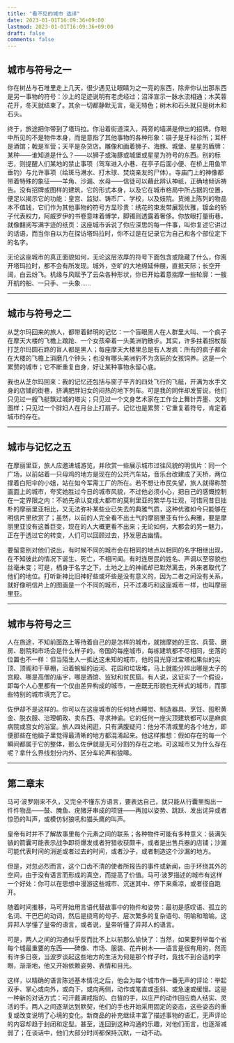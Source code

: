 ```yaml
---
title: "看不见的城市 选译"
date: 2023-01-01T16:09:36+09:00
lastmod: 2023-01-01T16:09:36+09:00
draft: false
comments: false
---
```

## 城市与符号之一

你在树丛与石堆里走上几天，很少遇见让眼睛为之一亮的东西，除非你认出那东西是另一事物的符号：沙上的足迹说明有老虎经过；沼泽宣示一脉水流相通；木芙蓉花开，冬天就结束了。其余一切都静默无言，毫无特色；树木和石头就只是树木和石头。

终于，旅途把你带到了塔玛拉。你沿着街道深入，两旁的墙满是伸出的招牌。你眼中所见的不是物件本身，而是意指了其他事物的各种形象：镊子是牙科诊所；耳杯是酒馆；戟是军营；天平是杂货店。雕像和画着狮子、海豚、城堡、星星的盾牌：某种——谁知道是什么？——以狮子或海豚或城堡或星星为符号的东西。别的标志，则提醒人们某地的禁止事项（驾车进入小巷、在亭子后面小便、在桥上用鱼竿垂钓）与允许事项（给斑马淋水、打木球、焚烧亲友的尸体）。寺庙门上的神像都带着特殊的象征——羊角、沙漏、水母——信徒可以藉此辨认神祇，正确地倾诉祷告。没有招牌或图样的建筑，它的形式本身，以及它在城市格局中所占据的位置，便足以揭示它的功能：皇宫、监狱、铸币厂、学校，以及妓院。货摊上陈列的物品本不值钱，它们作为其他事物的符号方显珍贵：绣花的束发带展现优雅，镀金的轿子代表权力，阿威罗伊的书卷意味着博学，脚镯则透露着奢侈。你放眼打量街巷，就像翻阅写满字迹的纸页：这座城市诉说了你应深思的每一件事，叫你复述它讲过的话语，而当你自以为在探访塔玛拉时，你不过是在记录它为自己和各个部位定下的名字。

无论这座城市的真正面貌如何，无论这层浓厚的符号下面包含或隐藏了什么，你离开塔玛拉时，都不会有所发现。城外，空旷的大地绵延伸展，直抵天际；长空开阔，白云纷飞。机缘与风赋予了云朵各种形状，你已开始着意揣摩一些轮廓：一艘开航的船、一只手、一头象……

---

## 城市与符号之二

从芝尔玛回来的旅人，都带着鲜明的记忆：一个盲眼黑人在人群里大叫、一个疯子在摩天大楼的飞檐上踉跄、一个女孩牵着一头美洲豹散步。其实，许多拄着拐杖敲打芝尔玛圆石路的盲人都是黑人；每座摩天大楼里总是有人发疯：所有的疯子都会在大楼的飞檐上消磨几个钟头；也没有哪头美洲豹不为贪玩的女孩饲养。这是一个累赘的城市；它不断重复自身，好让某种事物永留心底。

我也从芝尔玛回来：我的记忆还包括与窗子平齐的四处飞行的飞艇，开满为水手文身的店铺的街巷，挤满肥胖妇女的闷热的地下列车。可是我的同伴却发誓说，他们只见过一艘飞艇飘过城的塔尖；只见过一个文身艺术家在工作台上舞针弄墨、文刺图样；只见过一个胖妇人在月台上打扇子。记忆也是累赘：它重复着符号，肯定着城市的存在。

---

## 城市与记忆之五

在摩丽里亚，旅人应邀进城游览，并欣赏一些展示城市过往风貌的明信片：同一个广场，以前站着一只母鸡的地方是现在的公共汽车站，音乐台改建成了天桥，两位撑着白阳伞的小姐，站在如今军需工厂的所在。若不想让市民失望，旅人就得称赞画面上的城市，夸奖她胜过今日的城市风貌，不过他必须小心，把自己的感慨控制在一定界限之内：不妨先承认变成大都市的莫利里亚的繁华与壮观，可惜同昔日拙朴的摩丽里亚相比，又无法弥补某些业已失去的典雅气质，这种优雅如今只能够在明信片里欣赏了；虽然，以前的人完全看不出土气的摩丽里亚有什么典雅，要是摩丽里亚没有这番巨变，现在的人大概更看不出来；无论如何，大都会的另一魅力，正在于透过它的转变，人们可以回顾过去，抒发思古幽情。

要留意别对他们说出，有时候不同的城市会在相同的地点以相同的名字相继出现，在不知彼此的情况下诞生、死亡，不相问闻。有时连居民的姓名、声调以至容貌也丝毫未变；可是，栖身于名字之下，土地之上的神祗却已默然离去，外来者取代了他们的地位。打听新神比旧神好些或坏些是没有意义的，因为二者之间没有关系，就好像明信片上的图画是一个不同的城市，只不过凑巧和这座城市一样，也叫摩丽里亚。

---

## 城市与符号之三

人在旅途，不知前面路上等待着自己的是怎样的城市，就揣摩她的王宫、兵营、磨房、剧院和市场会是什么样子的。帝国的每座城市，每栋建筑都不尽相同，坐落的位置也不一样：但当陌生人一抵达这未知的城市，他的目光穿过宝塔松果似的尖顶、顶阁和干草棚，沿着蜿蜒的运河、花园和垃圾堆，马上就能分辨出哪是太子的宫殿、哪是高僧的庙宇，哪是酒馆、监狱和贫民窟。有人说，这证实了一个假设，即每个人心里都有一个仅由差异构成的城市，一座既无形貌也无样式的城市，而那些特别的城市填充了它。

佐伊却不是这样的。你可以在这座城市的任何地点睡觉、制造器具、烹饪、囤积黄金、脱衣服、治理朝政、卖东西、寻求神谕。它的任何一座尖顶建筑都可以是麻疯病院或宫女的浴室。旅人四处闲逛，只有满腹疑问：他分不清城里的各个地方，即便那些在他脑子里觉得最清晰的地方都混淆起来。他这样推想：假如存在的每一个瞬间都属于它的整体，那么佐伊就是无可分割的存在之地。可这城市又为什么存在呢？拿什么界线划分内外、区分车轮声和狼嗥。

---

## 第二章末

马可·波罗刚来不久，又完全不懂东方语言，要表达自己，就只能从行囊里掏出一件件物品——鼓、腌鱼、疣猪牙串成的项链——再加以姿势、跳跃、发出诧异或者惊恐的叫声，或模仿豺狼吼和猫头鹰的叫声。

皇帝有时并不了解故事里每个元素之间的联系；各种物件可能有多种意义：装满矢镞的箭囊可能表示战争即将爆发或者狩猎收获颇丰，或者是出售兵器的店铺；沙漏可能代表时间的消逝或者过去的时间，或者沙子，或者制造这个沙漏的地方。

但是，对忽必烈而言，这个口齿不清的使者所报告的事件或新闻，由于环绕其外的空间，由于没有语言而形成的真空，而提高了价值。马可·波罗描述的城市有这样一个好处：你可以在思想中漫游这些城市、沉迷其中、停下来乘凉，或者径自跑开。

随着时间推移，马可开始用言语代替故事中的物件和姿势：最初是感叹语、孤立的名词、干巴巴的动词，然后是绕弯的句子、层次繁多的复杂语句、明喻和暗喻。这异邦人学懂了皇帝的语言，或者说，皇帝听懂了异邦人的语言。

可是，两人之间的沟通似乎反而比不上以前那么愉快了：当然，如果要列举每个省每个城最重要的东西——碑像、市场、服装、花卉树木——语言是很有用的，然而有许多日夜，当波罗谈起这些地方的生活为何是那个样子时，竟找不到合适的字眼，渐渐地，他又开始依赖姿势、表情和目光。

这样，以精确的语言陈述基本情况之后，他会为每个城市作一番无声的评论：举起双手、掌心或向外，或向下，或向两侧，动作或笔直或歪斜、或急速或缓慢。这是一种新的对话方式：可汗戴满戒指的、白皙的手，以庄严的动作回应商人结实、灵活的手。两人之间逐渐达到默契，他们的手也开始采用固定的姿态，这些姿态的重复或改变说明了心境的变化。新商品的补充继续丰富了描述事物的语汇，无声评论的内容却趋于封闭和定型。甚至，连回到这种沟通的乐趣，对他们而言，也逐渐减弱了；在谈话中，他们大部分时间都保持沉默，一动不动。
